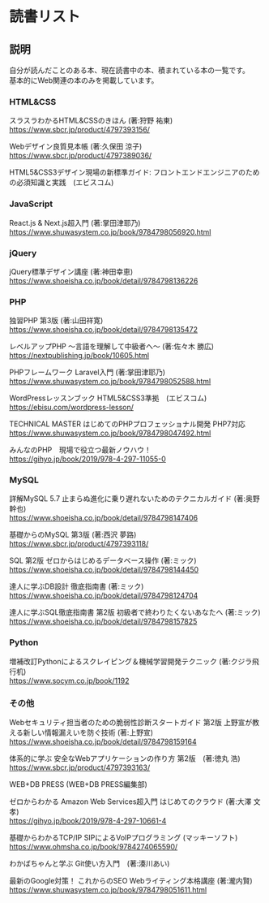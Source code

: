 # 読書リスト
## 説明
自分が読んだことのある本、現在読書中の本、積まれている本の一覧です。  
基本的にWeb関連の本のみを掲載しています。  
  
### HTML&CSS
スラスラわかるHTML&CSSのきほん (著:狩野 祐東)  
https://www.sbcr.jp/product/4797393156/  
  
Webデザイン良質見本帳 (著:久保田 涼子)  
https://www.sbcr.jp/product/4797389036/  
  
HTML5&CSS3デザイン現場の新標準ガイド: フロントエンドエンジニアのための必須知識と実践　(エビスコム)  
  
### JavaScript
React.js & Next.js超入門 (著:掌田津耶乃)  
https://www.shuwasystem.co.jp/book/9784798056920.html  
  
### jQuery
jQuery標準デザイン講座 (著:神田幸恵)  
https://www.shoeisha.co.jp/book/detail/9784798136226  
  
### PHP
独習PHP 第3版 (著:山田祥寛)  
https://www.shoeisha.co.jp/book/detail/9784798135472  
  
レベルアップPHP ～言語を理解して中級者へ～ (著:佐々木 勝広)  
https://nextpublishing.jp/book/10605.html  
    
PHPフレームワーク Laravel入門 (著:掌田津耶乃)  
https://www.shuwasystem.co.jp/book/9784798052588.html  
  
WordPressレッスンブック HTML5&CSS3準拠　(エビスコム)  
https://ebisu.com/wordpress-lesson/  

TECHNICAL MASTER はじめてのPHPプロフェッショナル開発 PHP7対応  
https://www.shuwasystem.co.jp/book/9784798047492.html  
  
みんなのPHP　現場で役立つ最新ノウハウ！  
https://gihyo.jp/book/2019/978-4-297-11055-0  
  
### MySQL
詳解MySQL 5.7 止まらぬ進化に乗り遅れないためのテクニカルガイド (著:奥野 幹也)  
https://www.shoeisha.co.jp/book/detail/9784798147406  
  
基礎からのMySQL 第3版 (著:西沢 夢路)  
https://www.sbcr.jp/product/4797393118/  
  
SQL 第2版 ゼロからはじめるデータベース操作 (著:ミック)  
https://www.shoeisha.co.jp/book/detail/9784798144450  
  
達人に学ぶDB設計 徹底指南書 (著:ミック)  
https://www.shoeisha.co.jp/book/detail/9784798124704  
  
達人に学ぶSQL徹底指南書 第2版 初級者で終わりたくないあなたへ (著:ミック)  
https://www.shoeisha.co.jp/book/detail/9784798157825  
  
### Python
増補改訂Pythonによるスクレイピング＆機械学習開発テクニック (著:クジラ飛行机)  
https://www.socym.co.jp/book/1192  
  
### その他
Webセキュリティ担当者のための脆弱性診断スタートガイド 第2版 上野宣が教える新しい情報漏えいを防ぐ技術 (著:上野宣)  
https://www.shoeisha.co.jp/book/detail/9784798159164  
  
体系的に学ぶ 安全なWebアプリケーションの作り方 第2版　(著:徳丸 浩)  
https://www.sbcr.jp/product/4797393163/  
  
WEB+DB PRESS (WEB+DB PRESS編集部)  
  
ゼロからわかる Amazon Web Services超入門 はじめてのクラウド (著:大澤 文孝)  
https://gihyo.jp/book/2019/978-4-297-10661-4  
  
基礎からわかるTCP/IP SIPによるVoIPプログラミング (マッキーソフト)  
https://www.ohmsha.co.jp/book/9784274065590/  
  
わかばちゃんと学ぶ Git使い方入門　(著:湊川あい)  
  
最新のGoogle対策！ これからのSEO Webライティング本格講座 (著:瀧内賢)  
https://www.shuwasystem.co.jp/book/9784798051611.html  
  
